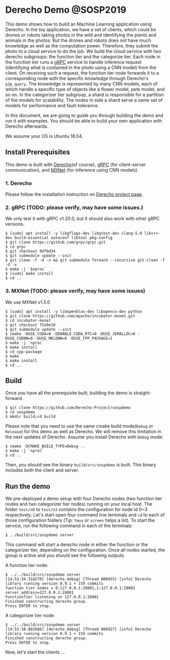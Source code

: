 # Derecho Demo @SOSP2019 
This demo shows how to build an Machine Learning application using Derecho. In the toy application, we have a set of clients, which could be drones or robots taking photos in the wild and identifying the plants and animals in the photos. But the drones and robots does not have much knowledge as well as the computation power. Therefore, they submit the photo to a cloud service to do the job. We build the cloud service with two derecho subgroups: the function tier and the categorize tier. Each node in the function tier runs a [gRPC](https://grpc.io/) service to handle inference request (identifying what is contained in the photo using a CNN model) from the client. On receiving such a request, the function tier node forwards it to a corresponding node with the specific knowledge through Derecho's `p2p_query`. The knowledge is represented by many CNN models, each of which handle a specific type of objects like a flower model, pets model, and so on. In the categorizer tier subgroup, a shard is responsible for a partition of the models for scalability. The nodes in side a shard serve a same set of models for performance and fault-tolerance.

In this document, we are going to guide you through building the demo and run it with examples. You should be able to build your own application with Derecho afterwards.

We assume your OS is Ubuntu 18.04.

## Install Prerequisites
This demo is built with [Derecho](https://github.com/Derecho-Project/derecho/tree/sospdemo)(of course), [gRPC](https://grpc.io/) (for client-server communication), and [MXNet](https://mxnet.apache.org/) (for inference using CNN models).

### 1. Derecho
Please follow the installation instruction on [Derecho project page](https://github.com/Derecho-Project/derecho/tree/sospdemo).

### 2. gRPC (TODO: please verify, may have some issues.)
We only test it with gRPC v1.20.0, but it should also work with other gRPC versions.
```
$ [sudo] apt install -y libgflags-dev libgtest-dev clang-5.0 libc++-dev build-essential autoconf libtool pkg-config
$ git clone https://github.com/grpc/grpc.git
$ cd grpc
$ git checkout 9dfbd34
$ git submodule update --init
$ git clean -f -d -x && git submodule foreach --recursive git clean -f -d -x
$ make -j `$nproc`
$ [sudo] make install
$ cd ..
```

### 3. MXNet (TODO: please verify, may have some issues)
We use MXNet v1.5.0
```
$ [sudo] apt install -y libopenblas-dev libopencv-dev python
$ git clone https://github.com/apache/incubator-mxnet.git
$ cd incubator-mxnet
$ git checkout 75a9e18
$ git submodule update --init
$ cmake -DUSE_CUDA=0 -DENABLE_CUDA_RTC=0 -DUSE_JEMALLOC=0 -DUSE_CUDNN=0 -DUSE_MKLDNN=0 -DUSE_CPP_PACKAGE=1
$ make -j `nproc`
$ make install
$ cd cpp-package
$ make
$ make install
$ cd ..
```

## Build
Once you have all the prerequisite built, building the demo is straight-forward.
```
$ git clone https://github.com/Derecho-Project/sospdemo
$ cd sospdemo
$ mkdir build;cd build
```
Please note that you need to use the same cmake build mode(`Debug` or `Release`) for this demo as well as Derecho. We will remove this limitation in the next updates of Derecho. Assume you install Derecho with `Debug` mode:
```
$ cmake -DCMAKE_BUILD_TYPE=Debug ..
$ make -j `nproc`
$ cd ..
```
Then, you should see the binary `build/src/sospdemo` is built. This binary includes both the client and server.

## Run the demo
We pre-deployed a demo setup with four Derecho nodes (two function tier nodes and two categorizer tier nodes) running on your local host. The folder `test/n0` to `test/n3` contains the configuration for node id 0~3 respectively. Let's start open four command line terminals and `cd` to each of those configuration folders (Tip: `tmux` or `screen` helps a lot). To start the service, run the following command in each of the terminals:
```
$ ../build/src/sospdemo server
```
This command will start a derecho node in either the function or the categorizer tier, depending on the configuration. Once all nodes started, the group is active and you should see the following outputs.

A function tier node:
```
$ ../../build/src/sospdemo server
[14:53:34.318270] [derecho_debug] [Thread 006855] [info] Derecho library running version 0.9.1 + 159 commits
function tier nodes = 0:127.0.0.1:28001,1:127.0.0.1:28002
server_address=127.0.0.1:28001
FunctionTier listening on 127.0.0.1:28001
Finished constructing derecho group.
Press ENTER to stop.
```
A categorizer tier node:
```
$ ../../build/src/sospdemo server
[14:53:38.882686] [derecho_debug] [Thread 006927] [info] Derecho library running version 0.9.1 + 159 commits
Finished constructing derecho group.
Press ENTER to stop.
```

Now, let's start the clients ...

